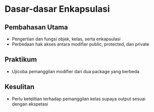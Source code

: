 # Dasar-dasar Enkapsulasi

## Pembahasan Utama
- Pengertian dan fungsi objek, kelas, serta enkapsulasi
- Perbedaan hak akses antara modifier public, protected, dan private

## Praktikum
- Ujicoba pemanggilan modifier dari dua package yang berbeda

## Kesulitan
- Perlu ketelitian terhadap pemanggilan kelas supaya output sesuai dengan ekspetasi
